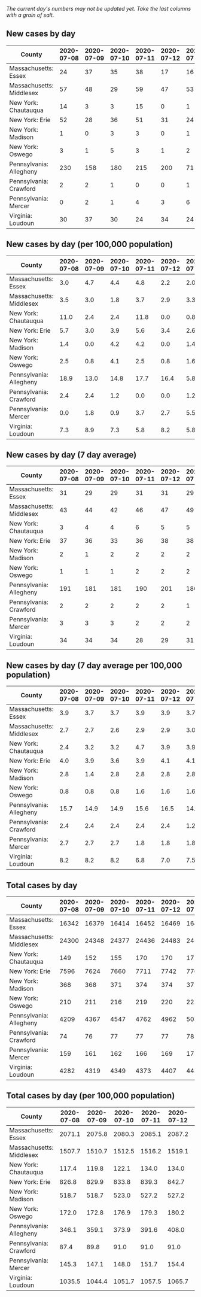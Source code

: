 _The current day's numbers may not be updated yet. Take the last columns with a grain of salt._
## New cases by day

| County | 2020-07-08 | 2020-07-09 | 2020-07-10 | 2020-07-11 | 2020-07-12 | 2020-07-13 | 2020-07-14 |
| --- | --- | --- | --- | --- | --- | --- | --- |
| Massachusetts: Essex | 24 | 37 | 35 | 38 | 17 | 16 |  |
| Massachusetts: Middlesex | 57 | 48 | 29 | 59 | 47 | 53 |  |
| New York: Chautauqua | 14 | 3 | 3 | 15 | 0 | 1 |  |
| New York: Erie | 52 | 28 | 36 | 51 | 31 | 24 |  |
| New York: Madison | 1 | 0 | 3 | 3 | 0 | 1 |  |
| New York: Oswego | 3 | 1 | 5 | 3 | 1 | 2 |  |
| Pennsylvania: Allegheny | 230 | 158 | 180 | 215 | 200 | 71 | 331 |
| Pennsylvania: Crawford | 2 | 2 | 1 | 0 | 0 | 1 | 2 |
| Pennsylvania: Mercer | 0 | 2 | 1 | 4 | 3 | 6 | 11 |
| Virginia: Loudoun | 30 | 37 | 30 | 24 | 34 | 24 | 27 |

## New cases by day (per 100,000 population)

| County | 2020-07-08 | 2020-07-09 | 2020-07-10 | 2020-07-11 | 2020-07-12 | 2020-07-13 | 2020-07-14 |
| --- | --- | --- | --- | --- | --- | --- | --- |
| Massachusetts: Essex | 3.0 | 4.7 | 4.4 | 4.8 | 2.2 | 2.0 |  |
| Massachusetts: Middlesex | 3.5 | 3.0 | 1.8 | 3.7 | 2.9 | 3.3 |  |
| New York: Chautauqua | 11.0 | 2.4 | 2.4 | 11.8 | 0.0 | 0.8 |  |
| New York: Erie | 5.7 | 3.0 | 3.9 | 5.6 | 3.4 | 2.6 |  |
| New York: Madison | 1.4 | 0.0 | 4.2 | 4.2 | 0.0 | 1.4 |  |
| New York: Oswego | 2.5 | 0.8 | 4.1 | 2.5 | 0.8 | 1.6 |  |
| Pennsylvania: Allegheny | 18.9 | 13.0 | 14.8 | 17.7 | 16.4 | 5.8 | 27.2 |
| Pennsylvania: Crawford | 2.4 | 2.4 | 1.2 | 0.0 | 0.0 | 1.2 | 2.4 |
| Pennsylvania: Mercer | 0.0 | 1.8 | 0.9 | 3.7 | 2.7 | 5.5 | 10.1 |
| Virginia: Loudoun | 7.3 | 8.9 | 7.3 | 5.8 | 8.2 | 5.8 | 6.5 |

## New cases by day (7 day average)

| County | 2020-07-08 | 2020-07-09 | 2020-07-10 | 2020-07-11 | 2020-07-12 | 2020-07-13 | 2020-07-14 |
| --- | --- | --- | --- | --- | --- | --- | --- |
| Massachusetts: Essex | 31 | 29 | 29 | 31 | 31 | 29 |  |
| Massachusetts: Middlesex | 43 | 44 | 42 | 46 | 47 | 49 |  |
| New York: Chautauqua | 3 | 4 | 4 | 6 | 5 | 5 |  |
| New York: Erie | 37 | 36 | 33 | 36 | 38 | 38 |  |
| New York: Madison | 2 | 1 | 2 | 2 | 2 | 2 |  |
| New York: Oswego | 1 | 1 | 1 | 2 | 2 | 2 |  |
| Pennsylvania: Allegheny | 191 | 181 | 181 | 190 | 201 | 180 | 198 |
| Pennsylvania: Crawford | 2 | 2 | 2 | 2 | 2 | 1 | 1 |
| Pennsylvania: Mercer | 3 | 3 | 3 | 2 | 2 | 2 | 4 |
| Virginia: Loudoun | 34 | 34 | 34 | 28 | 29 | 31 | 29 |

## New cases by day (7 day average per 100,000 population)

| County | 2020-07-08 | 2020-07-09 | 2020-07-10 | 2020-07-11 | 2020-07-12 | 2020-07-13 | 2020-07-14 |
| --- | --- | --- | --- | --- | --- | --- | --- |
| Massachusetts: Essex | 3.9 | 3.7 | 3.7 | 3.9 | 3.9 | 3.7 |  |
| Massachusetts: Middlesex | 2.7 | 2.7 | 2.6 | 2.9 | 2.9 | 3.0 |  |
| New York: Chautauqua | 2.4 | 3.2 | 3.2 | 4.7 | 3.9 | 3.9 |  |
| New York: Erie | 4.0 | 3.9 | 3.6 | 3.9 | 4.1 | 4.1 |  |
| New York: Madison | 2.8 | 1.4 | 2.8 | 2.8 | 2.8 | 2.8 |  |
| New York: Oswego | 0.8 | 0.8 | 0.8 | 1.6 | 1.6 | 1.6 |  |
| Pennsylvania: Allegheny | 15.7 | 14.9 | 14.9 | 15.6 | 16.5 | 14.8 | 16.3 |
| Pennsylvania: Crawford | 2.4 | 2.4 | 2.4 | 2.4 | 2.4 | 1.2 | 1.2 |
| Pennsylvania: Mercer | 2.7 | 2.7 | 2.7 | 1.8 | 1.8 | 1.8 | 3.7 |
| Virginia: Loudoun | 8.2 | 8.2 | 8.2 | 6.8 | 7.0 | 7.5 | 7.0 |

## Total cases by day

| County | 2020-07-08 | 2020-07-09 | 2020-07-10 | 2020-07-11 | 2020-07-12 | 2020-07-13 | 2020-07-14 |
| --- | --- | --- | --- | --- | --- | --- | --- |
| Massachusetts: Essex | 16342 | 16379 | 16414 | 16452 | 16469 | 16485 |  |
| Massachusetts: Middlesex | 24300 | 24348 | 24377 | 24436 | 24483 | 24536 |  |
| New York: Chautauqua | 149 | 152 | 155 | 170 | 170 | 171 |  |
| New York: Erie | 7596 | 7624 | 7660 | 7711 | 7742 | 7766 |  |
| New York: Madison | 368 | 368 | 371 | 374 | 374 | 375 |  |
| New York: Oswego | 210 | 211 | 216 | 219 | 220 | 222 |  |
| Pennsylvania: Allegheny | 4209 | 4367 | 4547 | 4762 | 4962 | 5033 | 5364 |
| Pennsylvania: Crawford | 74 | 76 | 77 | 77 | 77 | 78 | 80 |
| Pennsylvania: Mercer | 159 | 161 | 162 | 166 | 169 | 175 | 186 |
| Virginia: Loudoun | 4282 | 4319 | 4349 | 4373 | 4407 | 4431 | 4458 |

## Total cases by day (per 100,000 population)

| County | 2020-07-08 | 2020-07-09 | 2020-07-10 | 2020-07-11 | 2020-07-12 | 2020-07-13 | 2020-07-14 |
| --- | --- | --- | --- | --- | --- | --- | --- |
| Massachusetts: Essex | 2071.1 | 2075.8 | 2080.3 | 2085.1 | 2087.2 | 2089.3 |  |
| Massachusetts: Middlesex | 1507.7 | 1510.7 | 1512.5 | 1516.2 | 1519.1 | 1522.4 |  |
| New York: Chautauqua | 117.4 | 119.8 | 122.1 | 134.0 | 134.0 | 134.7 |  |
| New York: Erie | 826.8 | 829.9 | 833.8 | 839.3 | 842.7 | 845.3 |  |
| New York: Madison | 518.7 | 518.7 | 523.0 | 527.2 | 527.2 | 528.6 |  |
| New York: Oswego | 172.0 | 172.8 | 176.9 | 179.3 | 180.2 | 181.8 |  |
| Pennsylvania: Allegheny | 346.1 | 359.1 | 373.9 | 391.6 | 408.0 | 413.9 | 441.1 |
| Pennsylvania: Crawford | 87.4 | 89.8 | 91.0 | 91.0 | 91.0 | 92.2 | 94.5 |
| Pennsylvania: Mercer | 145.3 | 147.1 | 148.0 | 151.7 | 154.4 | 159.9 | 170.0 |
| Virginia: Loudoun | 1035.5 | 1044.4 | 1051.7 | 1057.5 | 1065.7 | 1071.5 | 1078.0 |
